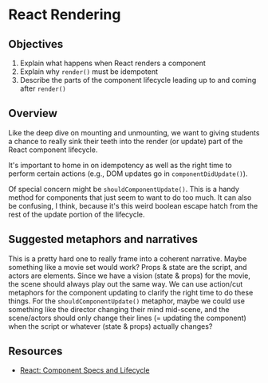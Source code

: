 # React Rendering

## Objectives

1. Explain what happens when React renders a component
2. Explain why `render()` must be idempotent
3. Describe the parts of the component lifecycle leading up to and coming after
   `render()`

## Overview

Like the deep dive on mounting and unmounting, we want to giving students a
chance to really sink their teeth into the render (or update) part of the React
component lifecycle.

It's important to home in on idempotency as well as the right time to perform
certain actions (e.g., DOM updates go in `componentDidUpdate()`).

Of special concern might be `shouldComponentUpdate()`. This is a handy method
for components that just seem to want to do too much. It can also be confusing,
I think, because it's this weird boolean escape hatch from the rest of the
update portion of the lifecycle.

## Suggested metaphors and narratives
This is a pretty hard one to really frame into a coherent narrative. Maybe something like a movie set would work? Props & state are the script, and actors are elements. Since we have a vision (state & props) for the movie, the scene should always play out the same way. We can use action/cut metaphors for the component updating to clarify the right time to do these things. For the `shouldComponentUpdate()` metaphor, maybe we could use something like the director changing their mind mid-scene, and the scene/actors should only change their lines (= updating the component) when the script or whatever (state & props) actually changes?

## Resources

- [React: Component Specs and Lifecycle](https://github.com/learn-co-curriculum/react-rendering)
